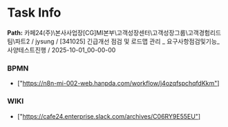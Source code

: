 # Task Info

**Path:** 카페24(주)\본사사업장\[CG]MI본부\고객성장센터\고객성장그룹\고객경험리드팀\파트2 / jysung / [341025] 긴급개선 점검 및 로드맵 관리 _ 요구사항점검및기능_사양테스트진행 / 2025-10-01_00-00-00

### BPMN
- ["https://n8n-mi-002-web.hanpda.com/workflow/j4ozqfspchqfdKkm"]

### WIKI
- ["https://cafe24.enterprise.slack.com/archives/C06RY9E55EU"]

